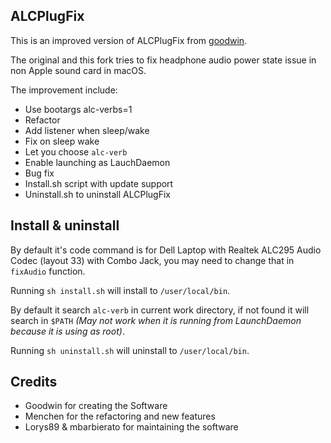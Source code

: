 ALCPlugFix
----------

This is an improved version of ALCPlugFix from [goodwin](https://github.com/goodwin/ALCPlugFix).

The original and this fork tries to fix headphone audio power state issue in non Apple sound card in macOS.

The improvement include:

 - Use bootargs alc-verbs=1
 - Refactor
 - Add listener when sleep/wake
 - Fix on sleep wake
 - Let you choose `alc-verb`
 - Enable launching as LauchDaemon
 - Bug fix
 - Install.sh script with update support
 - Uninstall.sh to uninstall ALCPlugFix

Install & uninstall
-------
By default it's code command is for Dell Laptop with Realtek ALC295 Audio Codec (layout 33) with Combo Jack, you may need to change that in `fixAudio` function.

Running `sh install.sh` will install to `/user/local/bin`.

By default it search `alc-verb` in current work directory, if not found it will search in `$PATH` _(May not work when it is running from LaunchDaemon because it is using as root)_.

Running `sh uninstall.sh` will uninstall to `/user/local/bin`.


Credits
-----

- Goodwin for creating the Software
- Menchen for the refactoring and new features
- Lorys89 & mbarbierato for maintaining the software
